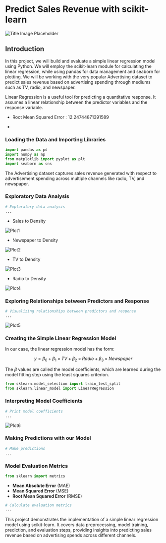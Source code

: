 
# Predict Sales Revenue with scikit-learn

![Title Image Placeholder](title.png)

## Introduction

In this project, we will build and evaluate a simple linear regression model using Python. We will employ the scikit-learn module for calculating the linear regression, while using pandas for data management and seaborn for plotting. We will be working with the very popular Advertising dataset to predict sales revenue based on advertising spending through mediums such as TV, radio, and newspaper.

Linear Regression is a useful tool for predicting a quantitative response. It assumes a linear relationship between the predictor variables and the response variable.

- Root Mean Squared Error : 12.24744871391589

-

### Loading the Data and Importing Libraries

```python
import pandas as pd
import numpy as np
from matplotlib import pyplot as plt
import seaborn as sns
```

The Advertising dataset captures sales revenue generated with respect to advertisement spending across multiple channels like radio, TV, and newspaper.

### Exploratory Data Analysis

```python
# Exploratory data analysis
...
```
- Sales to Density

  
![Plot1](sales.png)

- Newspaper to Density

![Plot2](news.png)

- TV to Density

![Plot3](tv.png)

- Radio to Density

![Plot4](radio.png)

### Exploring Relationships between Predictors and Response

```python
# Visualizing relationships between predictors and response
...
```

![Plot5](rel.png)

### Creating the Simple Linear Regression Model

In our case, the linear regression model has the form:

$$
y = \beta_{0} + \beta_{1} \times TV + \beta_{2} \times Radio + \beta_{3} \times Newspaper
$$

The $\beta$ values are called the model coefficients, which are learned during the model fitting step using the least squares criterion.

```python
from sklearn.model_selection import train_test_split
from sklearn.linear_model import LinearRegression
```

### Interpreting Model Coefficients

```python
# Print model coefficients
...
```

![Plot6](heatmap.png)

### Making Predictions with our Model

```python
# Make predictions
...
```

### Model Evaluation Metrics

```python
from sklearn import metrics
```

- **Mean Absolute Error** (MAE)
- **Mean Squared Error** (MSE)
- **Root Mean Squared Error** (RMSE)

```python
# Calculate evaluation metrics
...
```

This project demonstrates the implementation of a simple linear regression model using scikit-learn. It covers data preprocessing, model training, prediction, and evaluation steps, providing insights into predicting sales revenue based on advertising spends across different channels.

```
